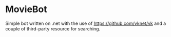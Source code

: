 # MovieBot

Simple bot written on .net with the use of https://github.com/vknet/vk and a couple of third-party resource for searching.
